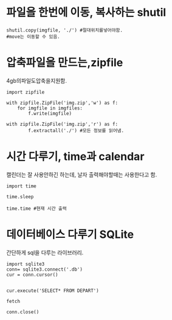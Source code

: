 # 파일을 한번에 이동, 복사하는 shutil
```
shutil.copy(imgfile, './') #절대위치를넣어야함.
#move는 이동할 수 있음.
```

# 압축파일을 만드는,zipfile

4gb의파일도압축을지원함.  

```
import zipfile

with zipfile.ZipFile('img.zip','w') as f:
    for imgfile in imgfiles:
        f.write(imgfile)
        
with zipfile.ZipFile('img.zip','r') as f:
        f.extractall('./') #모든 정보를 읽어냄. 
```


# 시간 다루기, time과 calendar

캘린더는 잘 사용안하긴 하는데, 날자 출력해야할때는 사용한다고 함. 

```
import time 

time.sleep

time.time #현재 시간 출력
```

# 데이터베이스 다루기 SQLite
간단하게 sql을 다루는 라이브러리.

```
import sqlite3
conn= sqlite3.connect('.db')
cur = conn.cursor()


cur.execute('SELECT* FROM DEPART')

fetch

conn.close()
```
